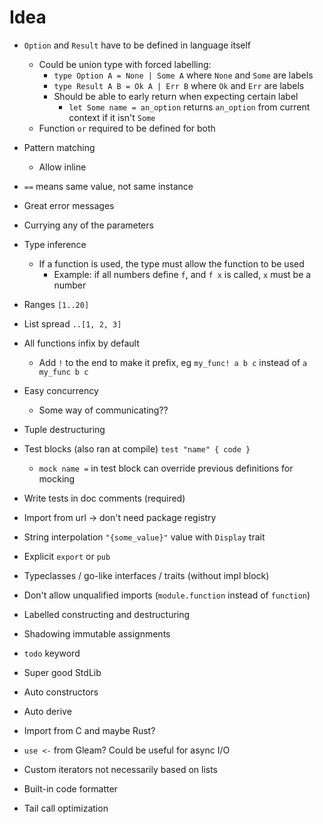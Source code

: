 # Idea

- `Option` and `Result` have to be defined in language itself
  - Could be union type with forced labelling:
    - `type Option A = None | Some A` where `None` and `Some` are labels
    - `type Result A B = Ok A | Err B` where `Ok` and `Err` are labels
    - Should be able to early return when expecting certain label
      - `let Some name = an_option` returns `an_option` from current context if it isn't `Some`
  - Function `or` required to be defined for both
- Pattern matching
  - Allow inline
- `==` means same value, not same instance
- Great error messages
- Currying any of the parameters
- Type inference
  - If a function is used, the type must allow the function to be used
    - Example: if all numbers define `f`, and `f x` is called, `x` must be a number
- Ranges `[1..20]`
- List spread `..[1, 2, 3]`
- All functions infix by default
  - Add `!` to the end to make it prefix, eg `my_func! a b c` instead of `a my_func b c`
- Easy concurrency
  - Some way of communicating??
- Tuple destructuring
- Test blocks (also ran at compile) `test "name" { code }`
  - `mock name =` in test block can override previous definitions for mocking
- Write tests in doc comments (required)
- Import from url -> don't need package registry
- String interpolation `"{some_value}"` value with `Display` trait
- Explicit `export` or `pub`
- Typeclasses / go-like interfaces / traits (without impl block)
- Don't allow unqualified imports (`module.function` instead of `function`)
- Labelled constructing and destructuring
- Shadowing immutable assignments
- `todo` keyword
- Super good StdLib
- Auto constructors
- Auto derive

- Import from C and maybe Rust?
- `use <-` from Gleam? Could be useful for async I/O
- Custom iterators not necessarily based on lists
- Built-in code formatter
- Tail call optimization
